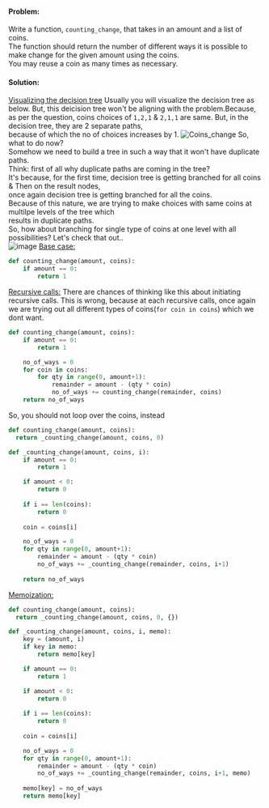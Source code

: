 #### Problem:
Write a function, `counting_change`, that takes in an amount and a list of coins.</br>
The function should return the number of different ways it is possible to make change for the given amount using the coins.</br>
You may reuse a coin as many times as necessary.
#### Solution:
<ins>Visualizing the decision tree</ins>
Usually you will visualize the decision tree as below. But, this deicision tree won't be aligning with the problem.Because,</br>
as per the question, coins choices of `1,2,1` & `2,1,1` are same. But, in the decision tree, they are 2 separate paths,</br>
because of which the no of choices increases by 1. 
![Coins_change](https://github.com/user-attachments/assets/0a595889-9d95-419c-8bfa-02aa2f4de6e2)
So, what to do now?</br>
Somehow we need to build a tree in such a way that it won't have duplicate paths.</br>
Think: first of all why duplicate paths are coming in the tree?</br>
It's because, for the first time, decision tree is getting branched for all coins & Then on the result nodes,</br>
once again decision tree is getting branched for all the coins.</br>
Because of this nature, we are trying to make choices with same coins at multilpe levels of the tree which</br>
results in duplicate paths.</br>
So, how about branching for single type of coins at one level with all possibilities? Let's check that out..</br>
![image](https://github.com/user-attachments/assets/fbfabd98-362f-424e-a1f4-a8e9892481a5)
<ins>Base case:</ins>
```python
def counting_change(amount, coins):
    if amount == 0:
        return 1
```
<ins>Recursive calls:</ins>
There are chances of thinking like this about initiating recursive calls. This is wrong, because at each recursive calls, once again we are trying out
all different types of coins(`for coin in coins`) which we dont want.
```python
def counting_change(amount, coins):
    if amount == 0:
        return 1

    no_of_ways = 0
    for coin in coins:
        for qty in range(0, amount+1):
            remainder = amount - (qty * coin)
            no_of_ways += counting_change(remainder, coins)
    return no_of_ways
```
So, you should not loop over the coins, instead
```python
def counting_change(amount, coins):
  return _counting_change(amount, coins, 0)

def _counting_change(amount, coins, i):
    if amount == 0:
        return 1

    if amount < 0:
        return 0
    
    if i == len(coins):
        return 0
    
    coin = coins[i]

    no_of_ways = 0
    for qty in range(0, amount+1):
        remainder = amount - (qty * coin)
        no_of_ways += _counting_change(remainder, coins, i+1)
    
    return no_of_ways
```
<ins>Memoization:</ins>
```python
def counting_change(amount, coins):
  return _counting_change(amount, coins, 0, {})

def _counting_change(amount, coins, i, memo):
    key = (amount, i)
    if key in memo:
        return memo[key]

    if amount == 0:
        return 1

    if amount < 0:
        return 0
    
    if i == len(coins):
        return 0
    
    coin = coins[i]

    no_of_ways = 0
    for qty in range(0, amount+1):
        remainder = amount - (qty * coin)
        no_of_ways += _counting_change(remainder, coins, i+1, memo)
    
    memo[key] = no_of_ways
    return memo[key]
```
